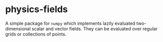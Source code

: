 # physics-fields

A simple package for `numpy` which implements lazily evaluated two-dimensional scalar and vector fields.
They can be evaluated over regular grids or collections of points.
